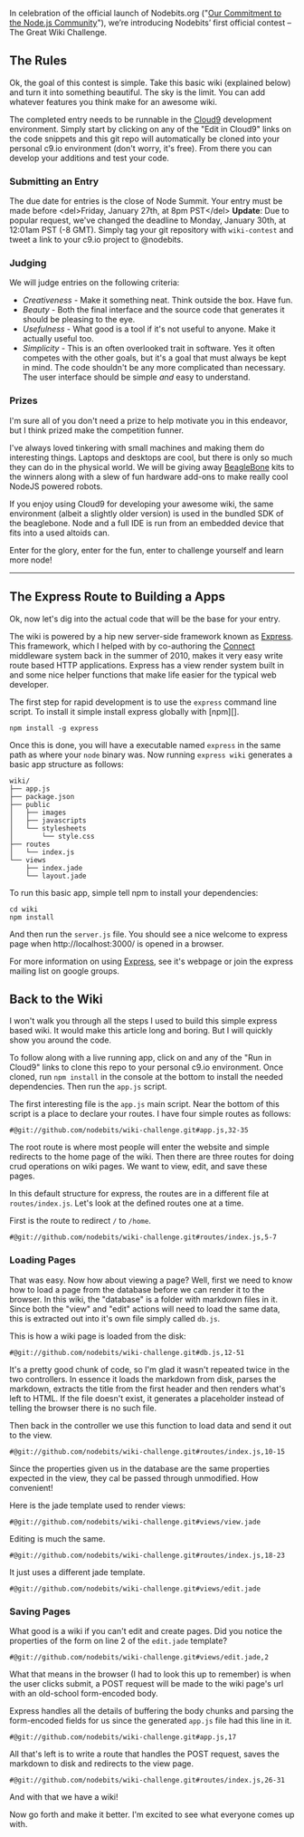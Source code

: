 In celebration of the official launch of Nodebits.org ("[Our Commitment to the Node.js Community][]"), we’re introducing Nodebits’ first official contest – The Great Wiki Challenge. 

## The Rules

Ok, the goal of this contest is simple.  Take this basic wiki (explained below) and turn it into something beautiful.  The sky is the limit.  You can add whatever features you think make for an awesome wiki.

The completed entry needs to be runnable in the [Cloud9][] development environment.  Simply start by clicking on any of the "Edit in Cloud9" links on the code snippets and this git repo will automatically be cloned into your personal c9.io environment (don't worry, it's free).  From there you can develop your additions and test your code.

### Submitting an Entry

The due date for entries is the close of Node Summit.  Your entry must be made before &lt;del>Friday, January 27th, at 8pm PST&lt;/del> **Update**: Due to popular request, we've changed the deadline to Monday, January 30th, at 12:01am PST (-8 GMT).  Simply tag your git repository with `wiki-contest` and tweet a link to your c9.io project to @nodebits.

### Judging

We will judge entries on the following criteria:

 - *Creativeness* - Make it something neat.  Think outside the box.  Have fun.
 - *Beauty* - Both the final interface and the source code that generates it should be pleasing to the eye.
 - *Usefulness* - What good is a tool if it's not useful to anyone.  Make it actually useful too.
 - *Simplicity* - This is an often overlooked trait in software.  Yes it often competes with the other goals, but it's a goal that must always be kept in mind.  The code shouldn't be any more complicated than necessary.  The user interface should be simple *and* easy to understand. 

### Prizes

I'm sure all of you don't need a prize to help motivate you in this endeavor, but I think prized make the competition funner.

I've always loved tinkering with small machines and making them do interesting things.  Laptops and desktops are cool, but there is only so much they can do in the physical world.  We will be giving away [BeagleBone][] kits to the winners along with a slew of fun hardware add-ons to make really cool NodeJS powered robots.

If you enjoy using Cloud9 for developing your awesome wiki, the same environment (albeit a slightly older version) is used in the bundled SDK of the beaglebone.  Node and a full IDE is run from an embedded device that fits into a used altoids can.

Enter for the glory, enter for the fun, enter to challenge yourself and learn more node!

-----------------------

## The Express Route to Building a Apps

Ok, now let's dig into the actual code that will be the base for your entry.

The wiki is powered by a hip new server-side framework known as [Express][].  This framework, which I helped with by co-authoring the [Connect][] middleware system back in the summer of 2010, makes it very easy write route based HTTP applications.  Express has a view render system built in and some nice helper functions that make life easier for the typical web developer.

The first step for rapid development is to use the `express` command line script.  To install it simple install express globally with [npm][].

    npm install -g express

Once this is done, you will have a executable named `express` in the same path as where your `node` binary was.  Now running `express wiki` generates a basic app structure as follows:

    wiki/
    ├── app.js
    ├── package.json
    ├── public
    │   ├── images
    │   ├── javascripts
    │   └── stylesheets
    │       └── style.css
    ├── routes
    │   └── index.js
    └── views
        ├── index.jade
        └── layout.jade

To run this basic app, simple tell npm to install your dependencies:

    cd wiki
    npm install

And then run the `server.js` file.  You should see a nice welcome to express page when http://localhost:3000/ is opened in a browser.

For more information on using [Express][], see it's webpage or join the express mailing list on google groups.

## Back to the Wiki

I won't walk you through all the steps I used to build this simple express based wiki.  It would make this article long and boring.  But I will quickly show you around the code.

To follow along with a live running app, click on and any of the "Run in Cloud9" links to clone this repo to your personal c9.io environment.  Once cloned, run `npm install` in the console at the bottom to install the needed dependencies.  Then run the `app.js` script.

The first interesting file is the `app.js` main script.  Near the bottom of this script is a place to declare your routes.  I have four simple routes as follows:

    #@git://github.com/nodebits/wiki-challenge.git#app.js,32-35

The root route is where most people will enter the website and simple redirects to the home page of the wiki.  Then there are three routes for doing crud operations on wiki pages.  We want to view, edit, and save these pages.

In this default structure for express, the routes are in a different file at `routes/index.js`.  Let's look at the defined routes one at a time.

First is the route to redirect `/` to `/home`.

    #@git://github.com/nodebits/wiki-challenge.git#routes/index.js,5-7

### Loading Pages

That was easy.  Now how about viewing a page?  Well, first we need to know how to load a page from the database before we can render it to the browser.  In this wiki, the "database" is a folder with markdown files in it.  Since both the "view" and "edit" actions will need to load the same data, this is extracted out into it's own file simply called `db.js`.

This is how a wiki page is loaded from the disk:

    #@git://github.com/nodebits/wiki-challenge.git#db.js,12-51

It's a pretty good chunk of code, so I'm glad it wasn't repeated twice in the two controllers.  In essence it loads the markdown from disk, parses the markdown, extracts the title from the first header and then renders what's left to HTML.  If the file doesn't exist, it generates a placeholder instead of telling the browser there is no such file.

Then back in the controller we use this function to load data and send it out to the view.

    #@git://github.com/nodebits/wiki-challenge.git#routes/index.js,10-15

Since the properties given us in the database are the same properties expected in the view, they cal be passed through unmodified.  How convenient!

Here is the jade template used to render views:

    #@git://github.com/nodebits/wiki-challenge.git#views/view.jade

Editing is much the same.

    #@git://github.com/nodebits/wiki-challenge.git#routes/index.js,18-23

It just uses a different jade template.

    #@git://github.com/nodebits/wiki-challenge.git#views/edit.jade

### Saving Pages

What good is a wiki if you can't edit and create pages.  Did you notice the properties of the form on line 2 of the `edit.jade` template?

    #@git://github.com/nodebits/wiki-challenge.git#views/edit.jade,2

What that means in the browser (I had to look this up to remember) is when the user clicks submit, a POST request will be made to the wiki page's url with an old-school form-encoded body.

Express handles all the details of buffering the body chunks and parsing the form-encoded fields for us since the generated `app.js` file had this line in it.

    #@git://github.com/nodebits/wiki-challenge.git#app.js,17

All that's left is to write a route that handles the POST request, saves the markdown to disk and redirects to the view page.

    #@git://github.com/nodebits/wiki-challenge.git#routes/index.js,26-31

And with that we have a wiki!

Now go forth and make it better.  I'm excited to see what everyone comes up with.

[Our Commitment to the Node.js Community]: http://cloud9ide.posterous.com/our-commitment-to-the-nodejs-community
[Cloud9]: http://c9.io/
[BeagleBone]: http://beagleboard.org/bone
[Express]: http://expressjs.org/
[Connect]: http://senchalabs.github.com/connect/
